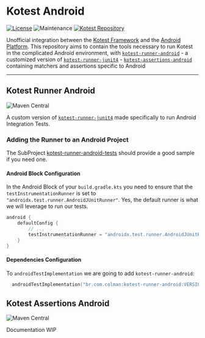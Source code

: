 # Kotest Android

[![License](https://img.shields.io/github/license/LeoColman/kotest-android)](LICENSE)
![Maintenance](https://img.shields.io/maintenance/yes/2023)
[![Kotest Repository](https://img.shields.io/badge/Kotest-kotest.io-green)](https://kotest.io/)


Unofficial integration between the [Kotest Framework](https://kotest.io) and
the [Android Platform](https://developer.android.com/docs). This repository aims to contain the tools necessary to run
Kotest in the complicated Android environment, with [`kotest-runner-android`](#kotest-runner-android) - a customized
version
of [`kotest-runner-junit4`](https://github.com/kotest/kotest/tree/master/kotest-runner/kotest-runner-junit4) - [`kotest-assertions-android`](#kotest-assertions-android)
containing matchers and assertions specific to Android

----

## Kotest Runner Android
![Maven Central](https://img.shields.io/maven-central/v/br.com.colman/kotest-runner-android)

A custom version
of [`kotest-runner-junit4`](https://github.com/kotest/kotest/tree/master/kotest-runner/kotest-runner-junit4) made
specifically to run Android Integration Tests.

### Adding the Runner to an Android Project

The SubProject [kotest-runner-android-tests](kotest-runner-android/kotest-runner-android-tests) should provide a good
sample if you need one.

#### Android Block Configuration

In the Android Block of your `build.gradle.kts` you need to ensure that the `testInstrumentationRunner` is set
to `"androidx.test.runner.AndroidJUnitRunner"`. Yes, the default runner is what we will leverage to run our tests.

```kotlin
android {
    defaultConfig {
        // ...
        testInstrumentationRunner = "androidx.test.runner.AndroidJUnitRunner"
    }
}
```

#### Dependencies Configuration



To `androidTestImplementation` we are going to add `kotest-runner-android`:
```kotlin
  androidTestImplementation("br.com.colman:kotest-runner-android:VERSION")
```


## Kotest Assertions Android

![Maven Central](https://img.shields.io/maven-central/v/br.com.colman/kotest-assertions-android)

Documentation WIP